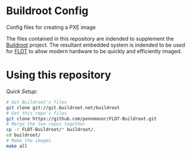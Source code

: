 # Buildroot Config 

Config files for creating a PXE image

The files contained in this repository are indended to supplement the [Buildroot](http://www.buildroot.org/) project.
The resultant embedded system is indended to be used for [FLDT](https://github.com/pennmanor/FLDT) to allow modern hardware to be quickly and efficiently imaged.

# Using this repository

*Quick Setup:*

```bash
# Get Buildroot's files
git clone git://git.buildroot.net/buildroot
# Get this repo's files
git clone https://github.com/pennmanor/FLDT-Buildroot.git
# Merge the two repos together
cp -r FLDT-Buildroot/* buildroot/.
cd buildroot/
# Make the images
make all
```


